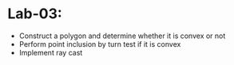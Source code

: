 # Lab-03: 
* Construct a polygon and determine whether it is convex or not
* Perform point inclusion by turn test if it is convex
* Implement ray cast
